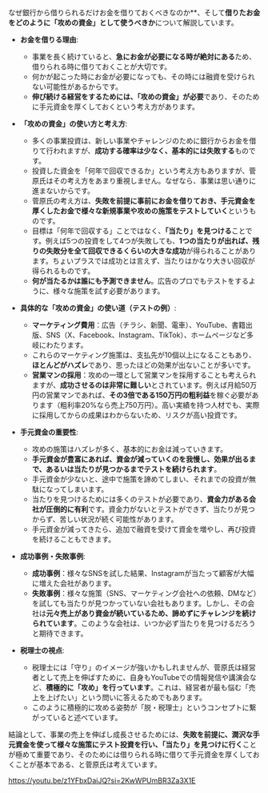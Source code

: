 なぜ銀行から借りられるだけお金を借りておくべきなのか**、そして**借りたお金をどのように「攻めの資金」として使うべきか**について解説しています。

- **お金を借りる理由**:
    
    - 事業を長く続けていると、**急にお金が必要になる時が絶対にある**ため、借りられる時に借りておくことが大切です。
    - 何かが起こった時にお金が必要になっても、その時には融資を受けられない可能性があるからです。
    - **伸び続ける経営をするためには、「攻めの資金」が必要**であり、そのために手元資金を厚くしておくという考え方があります。
- **「攻めの資金」の使い方と考え方**:
    
    - 多くの事業投資は、新しい事業やチャレンジのために銀行からお金を借りて行われますが、**成功する確率は少なく、基本的には失敗する**ものです。
    - 投資した資金を「何年で回収できるか」という考え方もありますが、菅原氏はその考え方をあまり重視しません。なぜなら、事業は思い通りに進まないからです。
    - 菅原氏の考え方は、**失敗を前提に事前にお金を借りておき、手元資金を厚くしたお金で様々な新規事業や攻めの施策をテストしていく**というものです。
    - 目標は「何年で回収する」ことではなく、**「当たり」を見つける**ことです。例えば5つの投資をして4つが失敗しても、**1つの当たりが出れば、残りの失敗分を全て回収できるくらいの大きな成功**が得られることがあります。ちょいプラスでは成功とは言えず、当たりはかなり大きい回収が得られるものです。
    - **何が当たるかは誰にも予測できません**。広告のプロでもテストをするように、様々な施策を試す必要があります。
- **具体的な「攻めの資金」の使い道（テストの例）**:
    
    - **マーケティング費用**：広告（チラシ、新聞、電車）、YouTube、書籍出版、SNS（X、Facebook、Instagram、TikTok）、ホームページなど多岐にわたります。
    - これらのマーケティング施策は、支払先が10個以上になることもあり、**ほとんどがハズレ**であり、思ったほどの効果が出ないことが多いです。
    - **営業マンの採用**：攻めの一環として営業マンを採用することも考えられますが、**成功させるのは非常に難しい**とされています。例えば月給50万円の営業マンであれば、**その3倍である150万円の粗利益**を稼ぐ必要があります（粗利率20%なら売上750万円）。高い実績を持つ人材でも、実際に採用してからの成果はわからないため、リスクが高い投資です。
- **手元資金の重要性**:
    
    - 攻めの施策はハズレが多く、基本的にお金は減っていきます。
    - **手元資金が豊富にあれば、資金が減っていくのを我慢し、効果が出るまで、あるいは当たりが見つかるまでテストを続けられます**。
    - 手元資金が少ないと、途中で施策を諦めてしまい、それまでの投資が無駄になってしまいます。
    - 当たりを見つけるためには多くのテストが必要であり、**資金力がある会社が圧倒的に有利**です。資金力がないとテストができず、当たりが見つからず、苦しい状況が続く可能性があります。
    - 手元資金が減ってきたら、追加で融資を受けて資金を増やし、再び投資を続けることもできます。
- **成功事例・失敗事例**:
    
    - **成功事例**：様々なSNSを試した結果、Instagramが当たって顧客が大幅に増えた会社があります。
    - **失敗事例**：様々な施策（SNS、マーケティング会社への依頼、DMなど）を試しても当たりが見つかっていない会社もあります。しかし、その会社は**元々売上があり資金が続いているため、諦めずにチャレンジを続けられています**。このような会社は、いつか必ず当たりを見つけるだろうと期待できます。
- **税理士の視点**:
    
    - 税理士には「守り」のイメージが強いかもしれませんが、菅原氏は経営者として売上を伸ばすために、自身もYouTubeでの情報発信や講演会など、**積極的に「攻め」を行っています**。これは、経営者が最も悩む「売上を上げたい」という問いに答えるためでもあります。
    - このように積極的に攻める姿勢が「脱・税理士」というコンセプトに繋がっていると述べています。

結論として、事業の売上を伸ばし成長させるためには、**失敗を前提に、潤沢な手元資金を使って様々な施策にテスト投資を行い、「当たり」を見つけに行く**ことが極めて重要であり、そのためには借りられる時に借りて手元資金を厚くしておくことが基本である、と菅原氏は考えています。



https://youtu.be/z1YFbxDaiJQ?si=2KwWPUmBR3Za3X1E